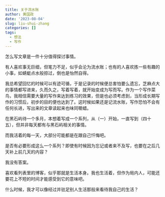 ```yaml
---
title: 关于流水账
author: 黄国政
date: '2023-08-04'
slug: liu-shui-zhang
categories: []
tags:
  - 想法
  - 写作
---
```


<!--more-->

怎么写文章是一件十分值得探讨事情。

有人喜欢事无巨细，但笔力不足，似乎会沦为流水账；也有的人喜欢拣一些有趣的小事，如蜻蜓点水般掠过，倒也是怡然自得。

我总希望回忆的时候可以有迹可循，于是记录的时候便总害怕要么遗忘，芝麻点大的事情都写进来，久而久之，写着写着，就开始变成为写而写。作为一个写作菜鸟，我相信需要大量的写作来达到练习的效果，但是也必须考虑到，当形成长期写作的习惯后，初步的目的便也达到了。这时候如果还是记流水账，写作恐怕不会有任何长进，写出来的文章读起来也味同嚼蜡。

在黑石屿待一个多月，本想着写成一个系列，从（一）开始，一直写到（四十五），但并非每天都有与黑石屿相关的事情。

而我活着的每一天，大部分可能都是在跟自己忏悔吧。

是否有必要形成这么一个系列？即使有时候因为忘记或者来不及写，也要在之后几天补上前几天的内容？

我没有答案。

喜欢看列表里的博客，似乎那就是生活本身。我也生活着，但作为局内人，可能还要花上不短的时间才能感受到它的意味吧。

什么时候，我才可以像经过并驻足别人生活那般来看待我自己的生活？
